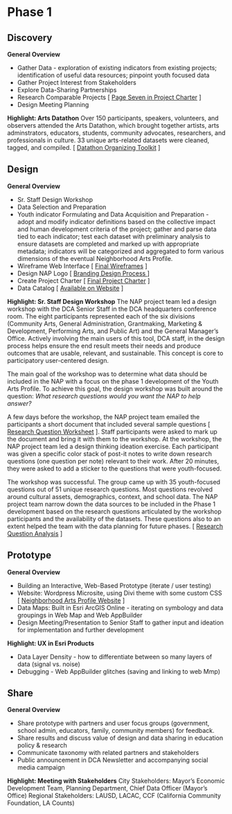 # Phase 1

## Discovery

**General Overview**
* Gather Data - exploration of existing indicators from existing projects; identification of useful data resources; pinpoint youth focused data
* Gather Project Interest from Stakeholders
* Explore Data-Sharing Partnerships
* Research Comparable Projects [ [Page Seven in Project Charter](https://github.com/CityOfLosAngeles/neighborhood-arts-profile/blob/master/NAP_Project_Charter.pdf) ]
* Design Meeting Planning


**Highlight: Arts Datathon**
Over 150 participants, speakers, volunteers, and observers attended the Arts Datathon, which brought together artists, arts adminstrators, educators, students, community advocates, researchers, and professionals in culture. 33 unique arts-related datasets were cleaned, tagged, and compiled. [ [Datathon Organizing Toolkit](https://github.com/CityOfLosAngeles/neighborhood-arts-profile/blob/master/NAP_Datathon_Report_Toolkit.pdf) ]

## Design

**General Overview**
* Sr. Staff Design Workshop
* Data Selection and Preparation
* Youth indicator Formulating and Data Acquisition and Preparation - adopt and modify indicator definitions based on the collective impact and human development criteria of the project; gather and parse data tied to each indicator; test each dataset with preliminary analysis to ensure datasets are completed and marked up with appropriate metadata; indicators will be categorized and aggregated to form various dimensions of the eventual Neighborhood Arts Profile.
* Wireframe Web Interface [ [Final Wireframes](https://github.com/CityOfLosAngeles/neighborhood-arts-profile/blob/master/NAP_Wireframes.pdf) ]
* Design NAP Logo [ [ Branding Design Process ](https://github.com/CityOfLosAngeles/neighborhood-arts-profile/blob/master/NAP_Branding_Process.pdf) ]
* Create Project Charter [ [Final Project Charter](https://github.com/CityOfLosAngeles/neighborhood-arts-profile/blob/master/NAP_Project_Charter.pdf) ]
* Data Catalog [ [Available on Website](http://neighborhoodartsprofile.org/research/data/) ]


**Highlight: Sr. Staff Design Workshop**
The NAP project team led a design workshop with the DCA Senior Staff in the DCA headquarters conference room. The eight participants represented each of the six divisions (Community Arts, General Administration, Grantmaking, Marketing & Development, Performing Arts, and Public Art) and the General Manager’s Office. Actively involving the main users of this tool, DCA staff, in the design process helps ensure the end result meets their needs and produce outcomes that are usable, relevant, and sustainable. This concept is core to participatory user-centered design.

The main goal of the workshop was to determine what data should be included in the NAP with a focus on the phase 1 development of the Youth Arts Profile. To achieve this goal, the design workshop was built around the question: *What research questions would you want the NAP to help answer?*
  
A few days before the workshop, the NAP project team emailed the participants a short document that included several sample questions [ [Research Question Worksheet](https://github.com/CityOfLosAngeles/neighborhood-arts-profile/blob/master/NAP_DW1_SampleQuestions_v2.pdf) ]. Staff participants were asked to mark up the document and bring it with them to the workshop. At the workshop, the NAP project team led a design thinking ideation exercise. Each participant was given a specific color stack of post-it notes to write down research questions (one question per note) relevant to their work. After 20 minutes, they were asked to add a sticker to the questions that were youth-focused. 

The workshop was successful. The group came up with 35 youth-focused questions out of 51 unique research questions. Most questions revolved around cultural assets, demographics, context, and school data. The NAP project team narrow down the data sources to be included in the Phase 1 development based on the research questions articulated by the workshop participants and the availability of the datasets. These questions also to an extent helped the team with the data planning for future phases. [ [Research Question Analysis](https://github.com/CityOfLosAngeles/neighborhood-arts-profile/blob/master/NAP_DesignWorkshop1_Feedback.pdf) ]

## Prototype 

**General Overview**
* Building an Interactive, Web-Based Prototype (iterate / user testing)
* Website: Wordpress Microsite, using Divi theme with some custom CSS [ [Neighborhood Arts Profile Website](http://neighborhoodartsprofile.org/) ]
* Data Maps: Built in Esri ArcGIS Online - iterating on symbology and data groupings in Web Map and Web AppBuilder
* Design Meeting/Presentation to Senior Staff to gather input and ideation for implementation and further development


**Highlight: UX in Esri Products**
* Data Layer Density - how to differentiate between so many layers of data (signal vs. noise)
* Debugging - Web AppBuilder glitches (saving and linking to web Mmp)

## Share

**General Overview**
* Share prototype with partners and user focus groups (government, school admin, educators, family, community members) for feedback.
* Share results and discuss value of design and data sharing in education policy & research
* Communicate taxonomy with related partners and stakeholders
* Public announcement in DCA Newsletter and accompanying social media campaign


**Highlight: Meeting with Stakeholders**
City Stakeholders: Mayor’s Economic Development Team, Planning Department, Chief Data Officer (Mayor’s Office)
Regional Stakeholders: LAUSD, LACAC, CCF (California Community Foundation, LA Counts)

